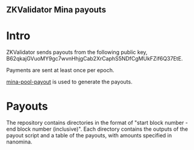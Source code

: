 ZKValidator Mina payouts
------------------------

Intro
=====

ZKValidator sends payouts from the following public key, B62qkajGVuoMY9gc7wvnHhjgCab2XrCaphS5NDfCgMUkFZif6Q37EtE.

Payments are sent at least once per epoch.

[mina-pool-payout](https://github.com/jrwashburn/mina-pool-payout) is used to generate the payouts.

Payouts
=======

The repository contains directories in the format of "start block number - end block number (inclusive)". Each directory contains the outputs of the payout script and a table of the payouts, with amounts specified in nanomina.
